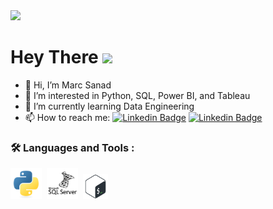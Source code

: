 <div id="header" align="left">
  <img src="https://media.giphy.com/media/jdPMeyv9rn0hZHh8n9/giphy.gif" width="150"/>
</div>

<h1>
  Hey There
  <img src="https://media.giphy.com/media/hvRJCLFzcasrR4ia7z/giphy.gif" width="30px"/>
</h1>

- 👋 Hi, I’m Marc Sanad
- 👀 I’m interested in Python, SQL, Power BI, and Tableau
- 🌱 I’m currently learning Data Engineering
- 📫 How to reach me: [![Linkedin Badge](https://img.shields.io/badge/-Marc-blue?style=flat&logo=Linkedin&logoColor=white)](https://www.linkedin.com/in/marc-sanad-2ab62b1b7/)  [![Linkedin Badge](https://img.shields.io/badge/Marc-blue?style=flat&logo=twitter&logoColor=white)](https://twitter.com/MarkAtef55)

### :hammer_and_wrench: Languages and Tools :
<div>
  <img src="https://github.com/devicons/devicon/blob/master/icons/python/python-original.svg" title="Python" alt="Python" width="50" height="50"/>&nbsp;
  <img src="https://github.com/devicons/devicon/blob/master/icons/microsoftsqlserver/microsoftsqlserver-plain-wordmark.svg" title="SQL" alt="SQL" width="50" height="50"/>&nbsp;
  <img src="https://github.com/devicons/devicon/blob/master/icons/bash/bash-original.svg" title="Bash" alt="Bash" width="40" height="40"/>&nbsp;
  </div>


<!---
Marcoc51/Marcoc51 is a ✨ special ✨ repository because its `README.md` (this file) appears on your GitHub profile.
You can click the Preview link to take a look at your changes.
--->

<!---
- 💞️ I’m looking to collaborate on ...
--->
